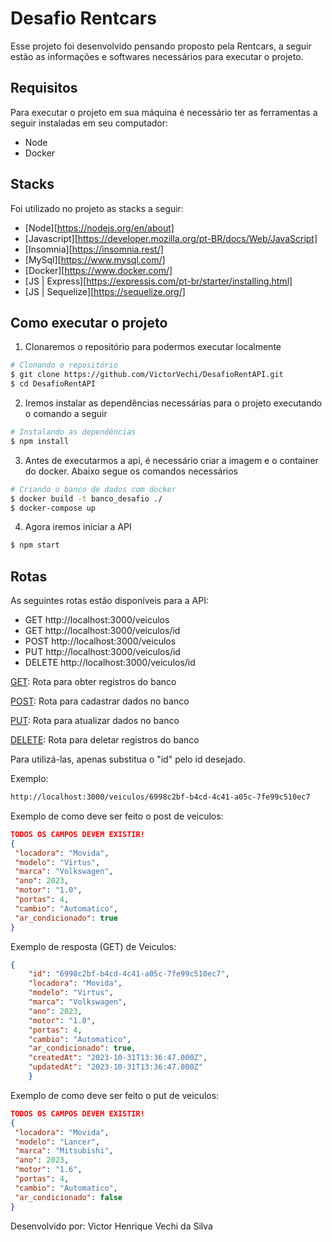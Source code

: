 <div>

# Desafio Rentcars
<p>
Esse projeto foi desenvolvido pensando proposto pela Rentcars, a seguir estão as informações e softwares necessários para executar o projeto.
</p>

## Requisitos
<p>
Para executar o projeto em sua máquina é necessário ter as ferramentas a seguir instaladas em seu computador:
</p>
<ul> 
    <li>Node</li>
    <li>Docker</li>
</ul>

## Stacks

Foi utilizado no projeto as stacks a seguir:

- [Node][https://nodejs.org/en/about]
- [Javascript][https://developer.mozilla.org/pt-BR/docs/Web/JavaScript]
- [Insomnia][https://insomnia.rest/]
- [MySql][https://www.mysql.com/]
- [Docker][https://www.docker.com/]
- [JS | Express][https://expressjs.com/pt-br/starter/installing.html]
- [JS | Sequelize][https://sequelize.org/]


## Como executar o projeto
1. Clonaremos o repositório para podermos executar localmente
```bash
# Clonando o repositório
$ git clone https://github.com/VictorVechi/DesafioRentAPI.git
$ cd DesafioRentAPI
```
2. Iremos instalar as dependências necessárias para o projeto executando o comando a seguir
```bash
# Instalando as dependências
$ npm install
```
3. Antes de executarmos a api, é necessário criar a imagem e o container do docker. Abaixo segue os comandos necessários
```bash
# Criando o banco de dados com docker
$ docker build -t banco_desafio ./
$ docker-compose up
```

4. Agora iremos iniciar a API
```bash
$ npm start
```
## Rotas

<p>As seguintes rotas estão disponíveis para a API:</p>
<ul>
<li>GET http://localhost:3000/veiculos</li>
<li>GET http://localhost:3000/veiculos/id</li>
<li>POST http://localhost:3000/veiculos</li>
<li>PUT http://localhost:3000/veiculos/id</li>
<li>DELETE http://localhost:3000/veiculos/id</li>
</ul>

<u>GET</u>: Rota para obter registros do banco

<u>POST</u>: Rota para cadastrar dados no banco

<u>PUT</u>: Rota para atualizar dados no banco

<u>DELETE</u>: Rota para deletar registros do banco

<p>Para utilizá-las, apenas substitua o "id" pelo id desejado.</p>
<p>Exemplo:</p>

```bash
http://localhost:3000/veiculos/6998c2bf-b4cd-4c41-a05c-7fe99c510ec7
```

<p>Exemplo de como deve ser feito o post de veiculos:</p>

```json
TODOS OS CAMPOS DEVEM EXISTIR!
{
 "locadora": "Movida",
 "modelo": "Virtus",
 "marca": "Volkswagen",
 "ano": 2023,
 "motor": "1.0",
 "portas": 4,
 "cambio": "Automatico",
 "ar_condicionado": true
}
```

<p>Exemplo de resposta (GET) de Veiculos:</p>

```json
{
	"id": "6998c2bf-b4cd-4c41-a05c-7fe99c510ec7",
	"locadora": "Movida",
	"modelo": "Virtus",
	"marca": "Volkswagen",
	"ano": 2023,
	"motor": "1.0",
	"portas": 4,
	"cambio": "Automatico",
	"ar_condicionado": true,
	"createdAt": "2023-10-31T13:36:47.000Z",
	"updatedAt": "2023-10-31T13:36:47.000Z"
	}
```

<p>Exemplo de como deve ser feito o put de veiculos:</p>

```json
TODOS OS CAMPOS DEVEM EXISTIR!
{
 "locadora": "Movida",
 "modelo": "Lancer",
 "marca": "Mitsubishi",
 "ano": 2023,
 "motor": "1.6",
 "portas": 4,
 "cambio": "Automatico",
 "ar_condicionado": false
}
```

Desenvolvido por: Victor Henrique Vechi da Silva
</div>
